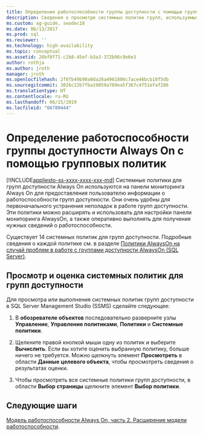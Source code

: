 ```yaml
---
title: Определение работоспособности группы доступности с помощью групповых политик
description: Сведения о просмотре системных политик групп, используемых панелью мониторинга Always On для предоставления сведений о работоспособности групп доступности.
ms.custom: ag-guide, seodec18
ms.date: 06/13/2017
ms.prod: sql
ms.reviewer: ''
ms.technology: high-availability
ms.topic: conceptual
ms.assetid: 26bf8f71-c2b8-45ef-b3a3-372b96c9e6e3
author: rothja
ms.author: jroth
manager: jroth
ms.openlocfilehash: 2f8fb49b90a0da28a4961806c7ace46bcb10f5db
ms.sourcegitcommit: 3026c22b7fba19059a769ea5f367c4f51efaf286
ms.translationtype: HT
ms.contentlocale: ru-RU
ms.lasthandoff: 06/15/2019
ms.locfileid: "66789444"
---
```

# <a name="evaluate-health-of-the-always-on-availability-group-using-group-policies"></a>Определение работоспособности группы доступности Always On с помощью групповых политик
[!INCLUDE[appliesto-ss-xxxx-xxxx-xxx-md](../../../includes/appliesto-ss-xxxx-xxxx-xxx-md.md)]
  Системные политики для групп доступности Always On используются на панели мониторинга Always On для предоставления пользователю информации о работоспособности групп доступности. Они очень удобны для первоначального устранения неполадок в работе групп доступности. Эти политики можно расширять и использовать для настройки панели мониторинга AlwaysOn, а также оперативно выполнять для получения нужных сведений о работоспособности.  
  
 Существует 14 системных политик для групп доступности. Подробные сведения о каждой политике см. в разделе [Политики AlwaysOn на случай проблем в работе с группами доступности AlwaysOn (SQL Server)](always-on-policies-for-operational-issues-always-on-availability.md).  
  
## <a name="view-or-evaluate-availability-groups-system-policies"></a>Просмотр и оценка системных политик для групп доступности  
 Для просмотра или выполнения системных политик групп доступности в SQL Server Management Studio (SSMS) сделайте следующее:  
  
1.  В **обозревателе объектов** последовательно разверните узлы **Управление**, **Управление политиками**, **Политики** и **Системные политики**.  
  
2.  Щелкните правой кнопкой мыши одну из политик и выберите **Вычислить**. Если вы хотите оценить выбранную политику, больше ничего не требуется. Можно щелкнуть элемент **Просмотреть** в области **Данные целевого объекта**, чтобы просмотреть сведения о результатах оценки.  
  
3.  Чтобы просмотреть все системные политики групп доступности, в области **Выбор страницы** щелкните элемент **Выбор политики**.  
  
## <a name="next-steps"></a>Следующие шаги  
 [Модель работоспособности Always On, часть 2. Расширение модели работоспособности](https://blogs.msdn.com/b/sqlalwayson/archive/2012/02/13/extending-the-alwayson-health-model.aspx).   
  
  

